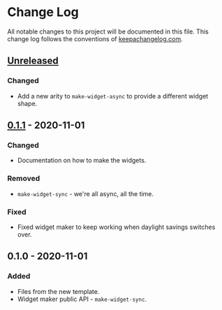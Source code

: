 # Change Log
All notable changes to this project will be documented in this file. This change log follows the conventions of [keepachangelog.com](http://keepachangelog.com/).

## [Unreleased]
### Changed
- Add a new arity to `make-widget-async` to provide a different widget shape.

## [0.1.1] - 2020-11-01
### Changed
- Documentation on how to make the widgets.

### Removed
- `make-widget-sync` - we're all async, all the time.

### Fixed
- Fixed widget maker to keep working when daylight savings switches over.

## 0.1.0 - 2020-11-01
### Added
- Files from the new template.
- Widget maker public API - `make-widget-sync`.

[Unreleased]: https://github.com/your-name/twt-collection-editor/compare/0.1.1...HEAD
[0.1.1]: https://github.com/your-name/twt-collection-editor/compare/0.1.0...0.1.1
